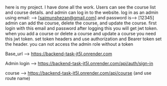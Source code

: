 here is my project. I have done all the work. Users can see the course list and course details. and admin can log in to the website. log in as an admin using email: --> [saimunshezan@gmail.com] and password is--> [12345] admin can add the course, delete the course, and update the course. first login with this email and password after logging this you will get jwt token. when you add a course or delete a course and update a course you need this jwt token. set token headers and use authorization and Bearer token set  the header. you can not access the admin role without a token

Base_url --> https://backend-task-jt5l.onrender.com

Admin login --> https://backend-task-jt5l.onrender.com/api/auth/sign-in

course --> https://backend-task-jt5l.onrender.com/api/course   (and use route name)
